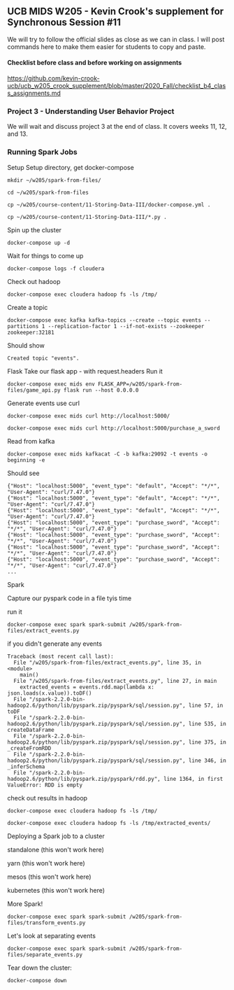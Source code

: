 ## UCB MIDS W205 - Kevin Crook's supplement for Synchronous Session #11

We will try to follow the official slides as close as we can in class.  I will post commands here to make them easier for students to copy and paste.

#### Checklist before class and before working on assignments

https://github.com/kevin-crook-ucb/ucb_w205_crook_supplement/blob/master/2020_Fall/checklist_b4_class_assignments.md

### Project 3 - Understanding User Behavior Project

We will wait and discuss project 3 at the end of class.  It covers weeks 11, 12, and 13.  

### Running Spark Jobs

Setup
Setup directory, get docker-compose
```
mkdir ~/w205/spark-from-files/

cd ~/w205/spark-from-files

cp ~/w205/course-content/11-Storing-Data-III/docker-compose.yml .

cp ~/w205/course-content/11-Storing-Data-III/*.py .
```

Spin up the cluster
```
docker-compose up -d
```

Wait for things to come up
```
docker-compose logs -f cloudera
```

Check out hadoop
```
docker-compose exec cloudera hadoop fs -ls /tmp/
```

Create a topic
```
docker-compose exec kafka kafka-topics --create --topic events --partitions 1 --replication-factor 1 --if-not-exists --zookeeper zookeeper:32181
```

Should show
```
Created topic "events".
```

Flask
Take our flask app - with request.headers
Run it
```
docker-compose exec mids env FLASK_APP=/w205/spark-from-files/game_api.py flask run --host 0.0.0.0
```

Generate events 
use curl
```
docker-compose exec mids curl http://localhost:5000/

docker-compose exec mids curl http://localhost:5000/purchase_a_sword
```

Read from kafka
```
docker-compose exec mids kafkacat -C -b kafka:29092 -t events -o beginning -e
```

Should see
```
{"Host": "localhost:5000", "event_type": "default", "Accept": "*/*", "User-Agent": "curl/7.47.0"}
{"Host": "localhost:5000", "event_type": "default", "Accept": "*/*", "User-Agent": "curl/7.47.0"}
{"Host": "localhost:5000", "event_type": "default", "Accept": "*/*", "User-Agent": "curl/7.47.0"}
{"Host": "localhost:5000", "event_type": "purchase_sword", "Accept": "*/*", "User-Agent": "curl/7.47.0"}
{"Host": "localhost:5000", "event_type": "purchase_sword", "Accept": "*/*", "User-Agent": "curl/7.47.0"}
{"Host": "localhost:5000", "event_type": "purchase_sword", "Accept": "*/*", "User-Agent": "curl/7.47.0"}
{"Host": "localhost:5000", "event_type": "purchase_sword", "Accept": "*/*", "User-Agent": "curl/7.47.0"}
...
```

Spark

Capture our pyspark code in a file tyis time

run it
```
docker-compose exec spark spark-submit /w205/spark-from-files/extract_events.py
```

if you didn't generate any events
```
Traceback (most recent call last):
  File "/w205/spark-from-files/extract_events.py", line 35, in <module>
    main()
  File "/w205/spark-from-files/extract_events.py", line 27, in main
    extracted_events = events.rdd.map(lambda x: json.loads(x.value)).toDF()
  File "/spark-2.2.0-bin-hadoop2.6/python/lib/pyspark.zip/pyspark/sql/session.py", line 57, in toDF
  File "/spark-2.2.0-bin-hadoop2.6/python/lib/pyspark.zip/pyspark/sql/session.py", line 535, in createDataFrame
  File "/spark-2.2.0-bin-hadoop2.6/python/lib/pyspark.zip/pyspark/sql/session.py", line 375, in _createFromRDD
  File "/spark-2.2.0-bin-hadoop2.6/python/lib/pyspark.zip/pyspark/sql/session.py", line 346, in _inferSchema
  File "/spark-2.2.0-bin-hadoop2.6/python/lib/pyspark.zip/pyspark/rdd.py", line 1364, in first
ValueError: RDD is empty
```

check out results in hadoop
```
docker-compose exec cloudera hadoop fs -ls /tmp/

docker-compose exec cloudera hadoop fs -ls /tmp/extracted_events/
```

Deploying a Spark job to a cluster 

standalone (this won't work here)

yarn (this won't work here)

mesos (this won't work here)

kubernetes (this won't work here)

More Spark!

```
docker-compose exec spark spark-submit /w205/spark-from-files/transform_events.py
```

Let's look at separating events
```
docker-compose exec spark spark-submit /w205/spark-from-files/separate_events.py
```

Tear down the cluster:
```
docker-compose down
```
